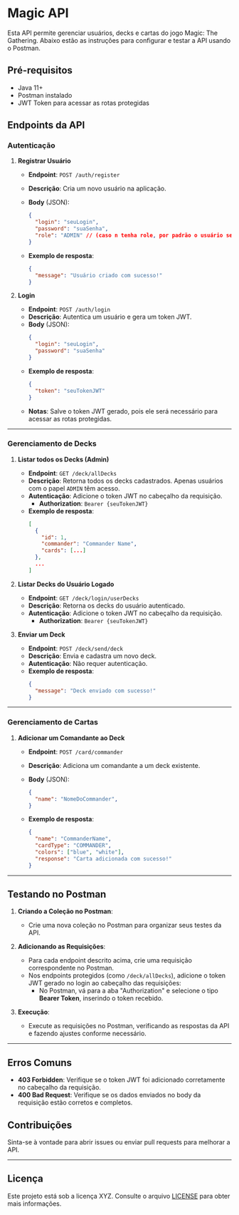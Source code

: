 # Magic API

Esta API permite gerenciar usuários, decks e cartas do jogo Magic: The Gathering. Abaixo estão as instruções para configurar e testar a API usando o Postman.

## Pré-requisitos

- Java 11+
- Postman instalado
- JWT Token para acessar as rotas protegidas

## Endpoints da API

### Autenticação

1. **Registrar Usuário**

    - **Endpoint**: `POST /auth/register`
    - **Descrição**: Cria um novo usuário na aplicação.
    - **Body** (JSON):
      ```json
      {
        "login": "seuLogin",
        "password": "suaSenha",
        "role": "ADMIN" // (caso n tenha role, por padrão o usuário será "USER")
      }
      ```

    - **Exemplo de resposta**:
      ```json
      {
        "message": "Usuário criado com sucesso!"
      }
      ```

2. **Login**

    - **Endpoint**: `POST /auth/login`
    - **Descrição**: Autentica um usuário e gera um token JWT.
    - **Body** (JSON):
      ```json
      {
        "login": "seuLogin",
        "password": "suaSenha"
      }
      ```
    - **Exemplo de resposta**:
      ```json
      {
        "token": "seuTokenJWT"
      }
      ```
    - **Notas**: Salve o token JWT gerado, pois ele será necessário para acessar as rotas protegidas.

---

### Gerenciamento de Decks

1. **Listar todos os Decks (Admin)**

    - **Endpoint**: `GET /deck/allDecks`
    - **Descrição**: Retorna todos os decks cadastrados. Apenas usuários com o papel `ADMIN` têm acesso.
    - **Autenticação**: Adicione o token JWT no cabeçalho da requisição.
        - **Authorization**: `Bearer {seuTokenJWT}`
    - **Exemplo de resposta**:
      ```json
      [
        {
          "id": 1,
          "commander": "Commander Name",
          "cards": [...]
        },
        ...
      ]
      ```

2. **Listar Decks do Usuário Logado**

    - **Endpoint**: `GET /deck/login/userDecks`
    - **Descrição**: Retorna os decks do usuário autenticado.
    - **Autenticação**: Adicione o token JWT no cabeçalho da requisição.
        - **Authorization**: `Bearer {seuTokenJWT}`

3. **Enviar um Deck**

    - **Endpoint**: `POST /deck/send/deck`
    - **Descrição**: Envia e cadastra um novo deck.
    - **Autenticação**: Não requer autenticação.
    - **Exemplo de resposta**:
      ```json
      {
        "message": "Deck enviado com sucesso!"
      }
      ```

---

### Gerenciamento de Cartas

1. **Adicionar um Comandante ao Deck**

    - **Endpoint**: `POST /card/commander`
    - **Descrição**: Adiciona um comandante a um deck existente.
    - **Body** (JSON):
      ```json
      {
        "name": "NomeDoCommander",
      }
      ```

    - **Exemplo de resposta**:
      ```json
      {
        "name": "CommanderName",
        "cardType": "COMMANDER",
        "colors": ["blue", "white"],
        "response": "Carta adicionada com sucesso!"
      }
      ```

---

## Testando no Postman

1. **Criando a Coleção no Postman**:
    - Crie uma nova coleção no Postman para organizar seus testes da API.

2. **Adicionando as Requisições**:
    - Para cada endpoint descrito acima, crie uma requisição correspondente no Postman.
    - Nos endpoints protegidos (como `/deck/allDecks`), adicione o token JWT gerado no login ao cabeçalho das requisições:
        - No Postman, vá para a aba "Authorization" e selecione o tipo **Bearer Token**, inserindo o token recebido.

3. **Execução**:
    - Execute as requisições no Postman, verificando as respostas da API e fazendo ajustes conforme necessário.

---

## Erros Comuns

- **403 Forbidden**: Verifique se o token JWT foi adicionado corretamente no cabeçalho da requisição.
- **400 Bad Request**: Verifique se os dados enviados no body da requisição estão corretos e completos.

## Contribuições

Sinta-se à vontade para abrir issues ou enviar pull requests para melhorar a API.

---

## Licença

Este projeto está sob a licença XYZ. Consulte o arquivo [LICENSE](LICENSE) para obter mais informações.
